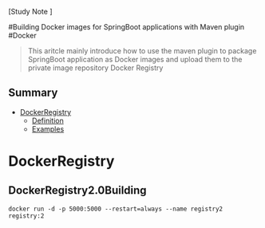 [Study Note ]

#Building Docker images for SpringBoot applications with Maven plugin
#Docker

> This aritcle mainly introduce how to use the maven plugin to package SpringBoot application as Docker images and upload them to the private image repository Docker Registry

## Summary

- [DockerRegistry](#DockerRegistry2.0Building)
    - [Definition](#definition)
    - [Examples](#examples)
# DockerRegistry
## DockerRegistry2.0Building
```shell
docker run -d -p 5000:5000 --restart=always --name registry2 registry:2
```


